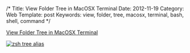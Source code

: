 /*
Title: View Folder Tree in MacOSX Terminal
Date: 2012-11-19
Category: Web
Template: post
Keywords: view, folder, tree, macosx, terminal, bash, shell, command
*/

[View Folder Tree in MacOSX Terminal](https://coderwall.com/p/owb6eg "terminal tree command")

[![zsh tree alias](http://ohdoylerules.com/content/images/Screen-Shot-2012-11-19-at-1.05.22-PM11.png "zsh tree alias")](http://ohdoylerules.com/content/images/Screen-Shot-2012-11-19-at-1.05.22-PM11.png)
